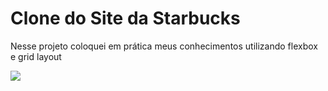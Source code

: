 <h1>Clone do Site da Starbucks</h1>
<p>Nesse projeto coloquei em prática meus conhecimentos utilizando flexbox e grid layout</p>
<img src="assets/images/Starbucks.gif">